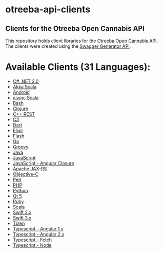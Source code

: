 otreeba-api-clients
=====


Clients for the Otreeba Open Cannabis API
-----
This repository holds client libraries for the [Otreeba Open Cannabis API](https://api.otreeba.com). The clients were created using the [Swagger Generator API](https://generator.swagger.io).

Available Clients (31 Languages):
=====

* [C# .NET
  2.0](https://github.com/otreeba/otreeba-api-clients/tree/master/api-clients/CsharpDotNet2)
* [Akka Scala](https://github.com/otreeba/otreeba-api-clients/tree/master/api-clients/akka-scala)
* [Android](https://github.com/otreeba/otreeba-api-clients/tree/master/api-clients/android)
* [async
  Scala](https://github.com/otreeba/otreeba-api-clients/tree/master/api-clients/async-scala)
* [Bash](https://github.com/otreeba/otreeba-api-clients/tree/master/api-clients/bash)
* [Clojure](https://github.com/otreeba/otreeba-api-clients/tree/master/api-clients/clojure)
* [C++
  REST](https://github.com/otreeba/otreeba-api-clients/tree/master/api-clients/cpprest)
* [C#](https://github.com/otreeba/otreeba-api-clients/tree/master/api-clients/csharp)
* [Dart](https://github.com/otreeba/otreeba-api-clients/tree/master/api-clients/dart)
* [Elixir](https://github.com/otreeba/otreeba-api-clients/tree/master/api-clients/exlir)
* [Flash](https://github.com/otreeba/otreeba-api-clients/tree/master/api-clients/flash)
* [Go](https://github.com/otreeba/otreeba-api-clients/tree/master/api-clients/go)
* [Groovy](https://github.com/otreeba/otreeba-api-clients/tree/master/api-clients/groovy)
* [Java](https://github.com/otreeba/otreeba-api-clients/tree/master/api-clients/java)
* [JavaScript](https://github.com/otreeba/otreeba-api-clients/tree/master/api-clients/javascript)
* [JavaScript - Angular
  Closure](https://github.com/otreeba/otreeba-api-clients/tree/master/api-clients/javascript-closure-angular)
* [Apache JAX-RS](https://github.com/otreeba/otreeba-api-clients/tree/master/api-clients/jaxrs-cxf-client)
* [Objective-C](https://github.com/otreeba/otreeba-api-clients/tree/master/api-clients/objc)
* [Perl](https://github.com/otreeba/otreeba-api-clients/tree/master/api-clients/perl)
* [PHP](https://github.com/otreeba/otreeba-api-clients/tree/master/api-clients/php/SwaggerClient-php)
* [Python](https://github.com/otreeba/otreeba-api-clients/tree/master/api-clients/python)
* [Qt
  5](https://github.com/otreeba/otreeba-api-clients/tree/master/api-clients/qt5cpp)
* [Ruby](https://github.com/otreeba/otreeba-api-clients/tree/master/api-clients/ruby)
* [Scala](https://github.com/otreeba/otreeba-api-clients/tree/master/api-clients/scala)
* [Swift
  2.x](https://github.com/otreeba/otreeba-api-clients/tree/master/api-clients/swift)
* [Swift
  3.x](https://github.com/otreeba/otreeba-api-clients/tree/master/api-clients/swift3)
* [Tizen](https://github.com/otreeba/otreeba-api-clients/tree/master/api-clients/tizen)
* [Typescript -
  Angular 1.x](https://github.com/otreeba/otreeba-api-clients/tree/master/api-clients/typescript-angular)
* [Typescript - Angular
  2.x](https://github.com/otreeba/otreeba-api-clients/tree/master/api-clients/typescript-angular2)
* [Typescript -
  Fetch](https://github.com/otreeba/otreeba-api-clients/tree/master/api-clients/typescript-fetch)
* [Typescript -
  Node](https://github.com/otreeba/otreeba-api-clients/tree/master/api-clients/typescript-node)
